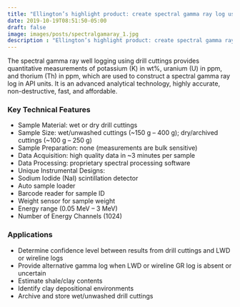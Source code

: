 ```yaml
---
title: "Ellington’s highlight product: create spectral gamma ray log using drill cuttings"
date: 2019-10-19T08:51:50-05:00
draft: false
image: images/posts/spectralgamaray_1.jpg
description : "Ellington’s highlight product: create spectral gamma ray log using drill cuttings"
---
```


The spectral gamma ray well logging using drill cuttings provides quantitative measurements of potassium (K) in wt%, uranium (U) in ppm, and thorium (Th) in ppm, which are used to construct a spectral gamma ray log in API units.  It is an advanced analytical technology, highly accurate, non-destructive, fast, and affordable.

### Key Technical Features

* Sample Material: wet or dry drill cuttings
* Sample Size: wet/unwashed cuttings (~150 g – 400 g); dry/archived cuttings (~100 g – 250 g)
* Sample Preparation: none (measurements are bulk sensitive)
* Data Acquisition: high quality data in ~3 minutes per sample
* Data Processing: proprietary spectral processing software
* Unique Instrumental Designs:
* Sodium Iodide (NaI) scintillation detector
* Auto sample loader
* Barcode reader for sample ID
* Weight sensor for sample weight
* Energy range (0.05 MeV – 3 MeV)
* Number of Energy Channels (1024)


### Applications

* Determine confidence level between results from drill cuttings and LWD or wireline logs
* Provide alternative gamma log when LWD or wireline GR log is absent or uncertain
* Estimate shale/clay contents
* Identify clay depositional environments
* Archive and store wet/unwashed drill cuttings
